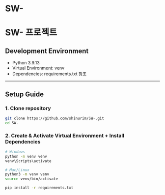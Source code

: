 # SW-

# SW- 프로젝트

## Development Environment
- Python 3.9.13
- Virtual Environment: venv
- Dependencies: requirements.txt 참조

---

## Setup Guide

### 1. Clone repository
```bash
git clone https://github.com/shinurim/SW-.git
cd SW-

```
### 2. Create & Activate Virtual Environment + Install Dependencies
```bash
# Windows
python -m venv venv
venv\Scripts\activate

# Mac/Linux
python3 -m venv venv
source venv/bin/activate

pip install -r requirements.txt
```
